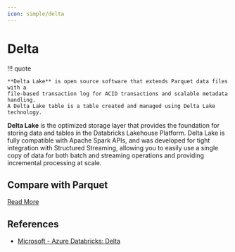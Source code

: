 ```yaml
---
icon: simple/delta
---
```


# Delta

!!! quote

    **Delta Lake** is open source software that extends Parquet data files with a
    file-based transaction log for ACID transactions and scalable metadata handling.
    A Delta Lake table is a table created and managed using Delta Lake technology.

**Delta Lake** is the optimized storage layer that provides the foundation for storing
data and tables in the Databricks Lakehouse Platform. Delta Lake is fully compatible
with Apache Spark APIs, and was developed for tight integration with Structured Streaming,
allowing you to easily use a single copy of data for both batch and streaming operations
and providing incremental processing at scale.

## Compare with Parquet

[Read More](https://medium.com/@abhinav.prakash1804/delta-lake-vs-parquet-86e1e926f446)

## References

- [Microsoft - Azure Databricks: Delta](https://learn.microsoft.com/en-us/azure/databricks/delta/)
